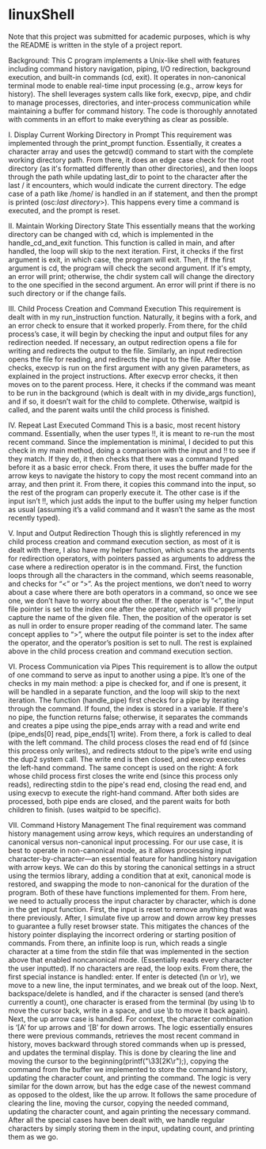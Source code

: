 # linuxShell

Note that this project was submitted for academic purposes, which is why the README is written in the style of a project report.

Background:
This C program implements a Unix-like shell with features including command history navigation, piping, I/O redirection, background execution, and built-in commands (cd, exit). It operates in non-canonical terminal mode to enable real-time input processing (e.g., arrow keys for history). The shell leverages system calls like fork, execvp, pipe, and chdir to manage processes, directories, and inter-process communication while maintaining a buffer for command history. The code is thoroughly annotated with comments in an effort to make everything as clear as possible.

I. Display Current Working Directory in Prompt
This requirement was implemented through the print_prompt function. Essentially, it creates a character array and uses the getcwd() command to start with the complete working directory path. From there, it does an edge case check for the root directory (as it's formatted differently than other directories), and then loops through the path while updating last_dir to point to the character after the last / it encounters, which would indicate the current directory. The edge case of a path like /home/ is handled in an if statement, and then the prompt is printed (osc:*last directory*>). This happens every time a command is executed, and the prompt is reset.

II. Maintain Working Directory State
This essentially means that the working directory can be changed with cd, which is implemented in the handle_cd_and_exit function. This function is called in main, and after handled, the loop will skip to the next iteration.  First, it checks if the first argument is exit, in which case, the program will exit. Then, if the first argument is cd, the program will check the second argument. If it's empty, an error will print; otherwise, the chdir system call will change the directory to the one specified in the second argument. An error will print if there is no such directory or if the change fails.

III. Child Process Creation and Command Execution
This requirement is dealt with in my run_instruction function. Naturally, it begins with a fork, and an error check to ensure that it worked properly. From there, for the child process’s case, it will begin by checking the input and output files for any redirection needed. If necessary, an output redirection opens a file for writing and redirects the output to the file. Similarly, an input redirection opens the file for reading, and redirects the input to the file. After those checks, execvp is run on the first argument with any given parameters, as explained in the project instructions. After execvp error checks, it then moves on to the parent process. Here, it checks if the command was meant to be run in the background (which is dealt with in my divide_args function), and if so, it doesn’t wait for the child to complete. Otherwise, waitpid is called, and the parent waits until the child process is finished.

IV. Repeat Last Executed Command
This is a basic, most recent history command. Essentially, when the user types !!, it is meant to re-run the most recent command. Since the implementation is minimal, I decided to put this check in my main method, doing a comparison with the input and !! to see if they match. If they do, it then checks that there was a command typed before it as a basic error check. From there, it uses the buffer made for the arrow keys to navigate the history to copy the most recent command into an array, and then print it. From there, it copies this command into the input, so the rest of the program can properly execute it. The other case is if the input isn’t !!, which just adds the input to the buffer using my helper function as usual (assuming it’s a valid command and it wasn’t the same as the most recently typed).

V. Input and Output Redirection
Though this is slightly referenced in my child process creation and command execution section, as most of it is dealt with there, I also have my helper function, which scans the arguments for redirection operators, with pointers passed as arguments to address the case where a redirection operator is in the command. First, the function loops through all the characters in the command, which seems reasonable, and checks for “<” or “>”. As the project mentions, we don’t need to worry about a case where there are both operators in a command, so once we see one, we don’t have to worry about the other. If the operator is “<”, the input file pointer is set to the index one after the operator, which will properly capture the name of the given file. Then, the position of the operator is set as null in order to ensure proper reading of the command later. The same concept applies to “>”, where the output file pointer is set to the index after the operator, and the operator’s position is set to null. The rest is explained above in the child process creation and command execution section.

VI. Process Communication via Pipes
This requirement is to allow the output of one command to serve as input to another using a pipe. It’s one of the checks in my main method: a pipe is checked for, and if one is present, it will be handled in a separate function, and the loop will skip to the next iteration. The function (handle_pipe) first checks for a pipe by iterating through the command. If found, the index is stored in a variable. If there's no pipe, the function returns false; otherwise, it separates the commands and creates a pipe using the pipe_ends array with a read and write end (pipe_ends[0] read, pipe_ends[1] write). From there, a fork is called to deal with the left command. The child process closes the read end of fd (since this process only writes), and redirects stdout to the pipe’s write end using the dup2 system call. The write end is then closed, and execvp executes the left-hand command. The same concept is used on the right: A fork whose child process first closes the write end (since this process only reads), redirecting stdin to the pipe's read end, closing the read end, and using execvp to execute the right-hand command. After both sides are processed, both pipe ends are closed, and the parent waits for both children to finish. (uses waitpid to be specific).

VII. Command History Management
The final requirement was command history management using arrow keys, which requires an understanding of canonical versus non-canonical input processing. For our use case, it is best to operate in non-canonical mode, as it allows processing input character-by-character—an essential feature for handling history navigation with arrow keys. We can do this by storing the canonical settings in a struct using the termios library, adding a condition that at exit, canonical mode is restored, and swapping the mode to non-canonical for the duration of the program. Both of these have functions implemented for them. From here, we need to actually process the input character by character, which is done in the get input function. First, the input is reset to remove anything that was there previously. After, I simulate five up arrow and down arrow key presses to guarantee a fully reset browser state. This mitigates the chances of the history pointer displaying the incorrect ordering or starting position of commands. From there, an infinite loop is run, which reads a single character at a time from the stdin file that was implemented in the section above that enabled noncanonical mode. (Essentially reads every character the user inputted). If no characters are read, the loop exits. From there, the first special instance is handled: enter. If enter is detected (\n or \r), we move to a new line, the input terminates, and we break out of the loop. Next, backspace/delete is handled, and if the character is sensed (and there’s currently a count), one character is erased from the terminal (by using \b to move the cursor back, write in a space, and use \b to move it back again). Next, the up arrow case is handled. For context, the character combination is ‘[A’ for up arrows and ‘[B’ for down arrows. The logic essentially ensures there were previous commands, retrieves the most recent command in history, moves backward through stored commands when up is pressed, and updates the terminal display. This is done by clearing the line and moving the cursor to the beginning(printf("\33[2K\r");), copying the command from the buffer we implemented to store the command history, updating the character count, and printing the command. The logic is very similar for the down arrow, but has the edge case of the newest command as opposed to the oldest, like the up arrow. It follows the same procedure of clearing the line, moving the cursor, copying the needed command, updating the character count, and again printing the necessary command. After all the special cases have been dealt with, we handle regular characters by simply storing them in the input, updating count, and printing them as we go. 
